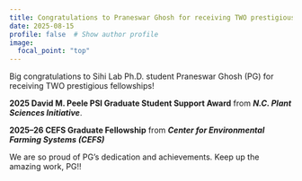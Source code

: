 ```yaml
---
title: Congratulations to Praneswar Ghosh for receiving TWO prestigious fellowships!
date: 2025-08-15
profile: false  # Show author profile
image:
  focal_point: "top"
---
```


Big congratulations to Sihi Lab Ph.D. student Praneswar Ghosh (PG) for receiving TWO prestigious fellowships! 

**2025 David M. Peele PSI Graduate Student Support Award** from ***N.C. Plant Sciences Initiative***.

**2025–26 CEFS Graduate Fellowship** from ***Center for Environmental Farming Systems (CEFS)***

We are so proud of PG’s dedication and achievements. Keep up the amazing work, PG!!
